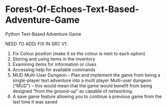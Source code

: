 # Forest-Of-Echoes-Text-Based-Adventure-Game
Python Text-Based Adventure Game


NEED TO ADD/ FIX IN SRC V1:

1. Fix Colour position (make it so the colour is next to each option)
2. Storing and using items in the inventory
3. Examining items for information or clues
4. Accessing help for available commands
5. MUD Multi-User Dungeon - Plan and implement the game from being a single-player text adventure into a multi
player Multi-user dungeon (“MUD”) – this would mean that the game would benefit from 
being designed “from the ground-up” as capable of networking.
6. A save game feature allowing you to continue a previous game from the last time it was 
saved 

